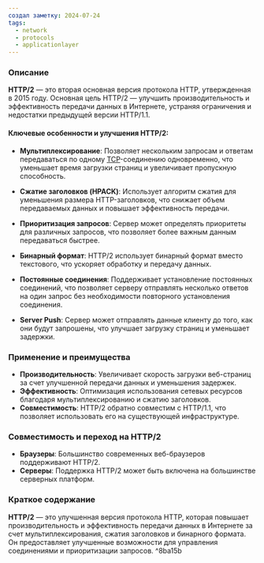 ```yaml
---
создал заметку: 2024-07-24
tags:
  - network
  - protocols
  - applicationlayer
---
```

### Описание

**HTTP/2** — это вторая основная версия протокола HTTP, утвержденная в 2015 году. Основная цель HTTP/2 — улучшить производительность и эффективность передачи данных в Интернете, устраняя ограничения и недостатки предыдущей версии HTTP/1.1.

#### Ключевые особенности и улучшения HTTP/2:

- **Мультиплексирование**: Позволяет нескольким запросам и ответам передаваться по одному [TCP](TCP.md)-соединению одновременно, что уменьшает время загрузки страниц и увеличивает пропускную способность.
    
- **Сжатие заголовков (HPACK)**: Использует алгоритм сжатия для уменьшения размера HTTP-заголовков, что снижает объем передаваемых данных и повышает эффективность передачи.
    
- **Приоритизация запросов**: Сервер может определять приоритеты для различных запросов, что позволяет более важным данным передаваться быстрее.
    
- **Бинарный формат**: HTTP/2 использует бинарный формат вместо текстового, что ускоряет обработку и передачу данных.
    
- **Постоянные соединения**: Поддерживает установление постоянных соединений, что позволяет серверу отправлять несколько ответов на один запрос без необходимости повторного установления соединения.
    
- **Server Push**: Сервер может отправлять данные клиенту до того, как они будут запрошены, что улучшает загрузку страниц и уменьшает задержки.
### Применение и преимущества

- **Производительность**: Увеличивает скорость загрузки веб-страниц за счет улучшенной передачи данных и уменьшения задержек.
- **Эффективность**: Оптимизация использования сетевых ресурсов благодаря мультиплексированию и сжатию заголовков.
- **Совместимость**: HTTP/2 обратно совместим с HTTP/1.1, что позволяет использовать его на существующей инфраструктуре.

### Совместимость и переход на HTTP/2

- **Браузеры**: Большинство современных веб-браузеров поддерживают HTTP/2.
- **Серверы**: Поддержка HTTP/2 может быть включена на большинстве серверных платформ.

### Краткое содержание

**HTTP/2** — это улучшенная версия протокола HTTP, которая повышает производительность и эффективность передачи данных в Интернете за счет мультиплексирования, сжатия заголовков и бинарного формата. Он предоставляет улучшенные возможности для управления соединениями и приоритизации запросов. ^8ba15b
